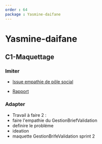 ```yaml
---
order : 64
package : Yasmine-daifane
---
```

# Yasmine-daifane
## C1-Maquettage

### Imiter    

  - [Issue empathie de pôle social](https://github.com/cnmh/besoin/issues/76)

   -   [Rapport](https://cnmh.github.io/besoin/empathie-social/rapport.html)
  
### Adapter 

- Travail à faire 2 : 
-   faire l'empathie du GestionBriefValidation
-  definire le probléme 
-  ideation
-  maquette GestionBrifeValidation sprint 2 
  
  


